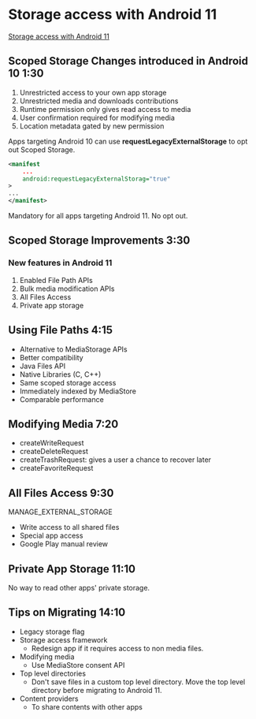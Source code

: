 # Storage access with Android 11

[Storage access with Android 11](https://www.youtube.com/watch?v=RjyYCUW-9tY&list=PLWz5rJ2EKKc9hqKx4qZWolQxy59Bt20t_&index=8&t=0s)

## Scoped Storage Changes introduced in Android 10 1:30

1. Unrestricted access to your own app storage
2. Unrestricted media and downloads contributions
3. Runtime permission only gives read access to media
4. User confirmation required for modifying media
5. Location metadata gated by new permission

Apps targeting Android 10 can use **requestLegacyExternalStorage** to opt out Scoped Storage.

```xml
<manifest
    ...
    android:requestLegacyExternalStorag="true"
>
...
</manifest>
```

Mandatory for all apps targeting Android 11. No opt out.

## Scoped Storage Improvements 3:30

### New features in Android 11

1. Enabled File Path APIs
2. Bulk media modification APIs
3. All Files Access
4. Private app storage

## Using File Paths 4:15

- Alternative to MediaStorage APIs
- Better compatibility
- Java Files API
- Native Libraries (C, C++)
- Same scoped storage access
- Immediately indexed by MediaStore
- Comparable performance

## Modifying Media 7:20

- createWriteRequest
- createDeleteRequest
- createTrashRequest: gives a user a chance to recover later
- createFavoriteRequest

## All Files Access 9:30

MANAGE_EXTERNAL_STORAGE

- Write access to all shared files
- Special app access
- Google Play manual review

## Private App Storage 11:10

No way to read other apps' private storage.

## Tips on Migrating 14:10

- Legacy storage flag
- Storage access framework
  - Redesign app if it requires access to non media files.
- Modifying media
  - Use MediaStore consent API
- Top level directories
  - Don't save files in a custom top level directory. Move the top level directory before migrating to Android 11.
- Content providers
  - To share contents with other apps
